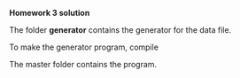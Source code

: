 **Homework 3 solution**



The folder **generator** contains the generator for the data file.

To make the generator program, compile 



The master folder contains the program.

 